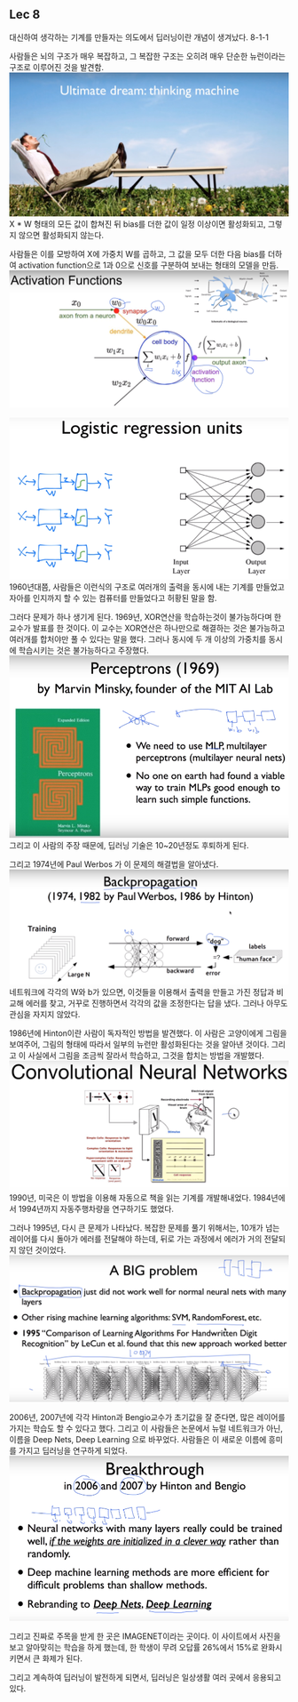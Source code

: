 ## Lec 8

대신하여 생각하는 기계를 만들자는 의도에서 딥러닝이란 개념이 생겨났다.                 8-1-1

사람들은 뇌의 구조가 매우 복잡하고,  그 복잡한 구조는 오히려 매우 단순한 뉴런이라는 구조로 이루어진 것을 발견함.  											
![](https://github.com/MoDeep/1st-Grade-Study/blob/master/Summaries/Heewoong/Images/lec8-1-1.PNG?raw=true)                                                                      									X * W 형태의 모든 값이 합쳐진 뒤 bias를 더한 값이 일정 이상이면 활성화되고, 그렇지 않으면 활성화되지 않는다.

사람들은 이를 모방하여 X에 가중치 W를 곱하고, 그 값을 모두 더한 다음 bias를 더하여 activation function으로 1과 0으로 신호를 구분하여 보내는 형태의 모델을 만듬.																		![](https://github.com/MoDeep/1st-Grade-Study/blob/master/Summaries/Heewoong/Images/lec8-1-3.PNG?raw=true)

![](https://github.com/MoDeep/1st-Grade-Study/blob/master/Summaries/Heewoong/Images/lec8-1-4.PNG?raw=true)																		1960년대쯤, 사람들은 이런식의 구조로 여러개의 출력을 동시에 내는 기계를 만들었고 자아를 인지까지 할 수 있는 컴퓨터를 만들었다고 허황된 말을 함. 

그러다 문제가 하나 생기게 된다. 1969년, XOR연산을 학습하는것이 불가능하다며 한 교수가 발표를 한 것이다. 이 교수는 XOR연산은 하나만으로 해결하는 것은 불가능하고 여러개를 합처야만 풀 수 있다는 말을 했다. 그러나 동시에 두 개 이상의 가중치를 동시에 학습시키는 것은 불가능하다고 주장했다.								
![](https://github.com/MoDeep/1st-Grade-Study/blob/master/Summaries/Heewoong/Images/lec8-1-5.PNG?raw=true) 																			그리고 이 사람의 주장 때문에, 딥러닝 기술은 10~20년정도 후퇴하게 된다.

그리고 1974년에 Paul Werbos 가 이 문제의 해결법을 알아냈다.					
![](https://github.com/MoDeep/1st-Grade-Study/blob/master/Summaries/Heewoong/Images/lec8-1-6.PNG?raw=true)																	네트워크에 각각의 W와 b가 있으면,  이것들을 이용해서 출력을 만들고 가진 정답과 비교해 에러를 찾고, 거꾸로 진행하면서 각각의 값을 조정한다는 답을 냈다. 그러나 아무도 관심을 자지지 않았다.

1986년에 Hinton이란 사람이 독자적인 방법을 발견했다. 이 사람은 고양이에게 그림을 보여주어, 그림의 형태에 따라서 일부의 뉴런만 활성화된다는 것을 알아낸 것이다. 그리고 이 사실에서 그림을 조금씩 잘라서 학습하고, 그것을 합치는 방법을 개발했다.																	![](https://github.com/MoDeep/1st-Grade-Study/blob/master/Summaries/Heewoong/Images/lec8-1-7.PNG?raw=true) 																	1990년, 미국은 이 방법을 이용해 자동으로 책을 읽는 기계를 개발해내었다. 1984년에서 1994년까지 자동주행차량을 연구하기도 했었다.

그러나 1995년, 다시 큰 문제가 나타났다. 복잡한 문제를 풀기 위해서는, 10개가 넘는 레이어를 다시 돌아가 에러를 전달해야 하는데, 뒤로 가는 과정에서 에러가 거의 전달되지 않던 것이었다.													![](https://github.com/MoDeep/1st-Grade-Study/blob/master/Summaries/Heewoong/Images/lec8-8.PNG?raw=true)

2006년, 2007년에 각각 Hinton과 Bengio교수가 초기값을 잘 준다면, 많은 레이어를 가지는 학습도 할 수 있다고 했다. 그리고 이 사람들은 논문에서 뉴럴 네트워크가 아닌, 이름을 Deep Nets, Deep Learning 으로 바꾸었다. 사람들은 이 새로운 이름에 흥미를 가지고 딥러닝을 연구하게 되었다.									
![](https://github.com/MoDeep/1st-Grade-Study/blob/master/Summaries/Heewoong/Images/lec8-2-1.PNG?raw=true)

그리고 진짜로 주목을 받게 한 곳은 IMAGENET이라는 곳이다. 이 사이트에서  사진을 보고 알아맞히는 학습을 하게 했는데, 한 학생이 무려 오답률 26%에서 15%로 완화시키면서 큰 화제가 된다.

그리고 계속하여 딥러닝이 발전하게 되면서, 딥러닝은 일상생활 여러 곳에서 응용되고 있다. 